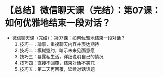 # 【总结】微信聊天课（完结）：第07课：如何优雅地结束一段对话？

-   微信聊天课（完结）：第07课：如何优雅地结束一段对话？
    1.  技巧一：論事，重複聊天内容并表达期待
    2.  技巧二：模糊邀约，暗示未来见面意愿
    3.  技巧三：暴露私生活，详细说明自己的情况
    4.  技巧四：直接不回覆，结束对话不突兀
    5.  技巧五：第二天再回覆，延续对话话题